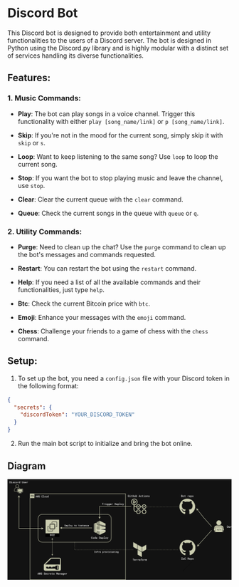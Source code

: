# Discord Bot

This Discord bot is designed to provide both entertainment and utility functionalities to the users of a Discord server. The bot is designed in Python using the Discord.py library and is highly modular with a distinct set of services handling its diverse functionalities.

## Features:

### 1. **Music Commands:**

- **Play**: The bot can play songs in a voice channel. Trigger this functionality with either `play [song_name/link]` or `p [song_name/link]`.
- **Skip**: If you're not in the mood for the current song, simply skip it with `skip` or `s`.

- **Loop**: Want to keep listening to the same song? Use `loop` to loop the current song.

- **Stop**: If you want the bot to stop playing music and leave the channel, use `stop`.

- **Clear**: Clear the current queue with the `clear` command.

- **Queue**: Check the current songs in the queue with `queue` or `q`.

### 2. **Utility Commands:**

- **Purge**: Need to clean up the chat? Use the `purge` command to clean up the bot's messages and commands requested.

- **Restart**: You can restart the bot using the `restart` command.

- **Help**: If you need a list of all the available commands and their functionalities, just type `help`.

- **Btc**: Check the current Bitcoin price with `btc`.

- **Emoji**: Enhance your messages with the `emoji` command.

- **Chess**: Challenge your friends to a game of chess with the `chess` command.

## Setup:

1. To set up the bot, you need a `config.json` file with your Discord token in the following format:

```json
{
  "secrets": {
    "discordToken": "YOUR_DISCORD_TOKEN"
  }
}
```

2. Run the main bot script to initialize and bring the bot online.

## Diagram

![DZ-Bot Diagram](https://github.com/QuetzalTiago/dz-bot/blob/main/diagram.png)
